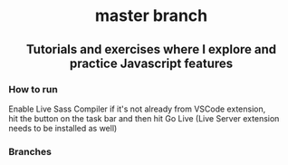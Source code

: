 <div align="center">
  
  # master branch
  ##  Tutorials and exercises where I explore and practice Javascript features

</div>

 ### How to run  
 Enable Live Sass Compiler if it's not already from VSCode extension,   
 hit the button on the task bar and then hit Go Live (Live Server extension needs to be installed as well)   
 
 ### Branches
